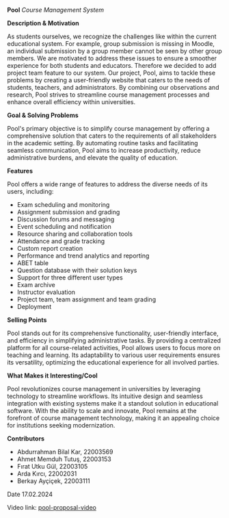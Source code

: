 **Pool** 
*Course Management System*


**Description & Motivation**

As students ourselves, we recognize the challenges like within the current educational system. For example, group submission is missing in Moodle, an individual submission by a group member cannot be seen by other group members. We are motivated to address these issues to ensure a smoother experience for both students and educators. Therefore we decided to add project team feature to our system. Our project, Pool, aims to tackle these problems by creating a user-friendly website that caters to the needs of students, teachers, and administrators. By combining our observations and research, Pool strives to streamline course management processes and enhance overall efficiency within universities.

**Goal & Solving Problems**

Pool's primary objective is to simplify course management by offering a comprehensive solution that caters to the requirements of all stakeholders in the academic setting. By automating routine tasks and facilitating seamless communication, Pool aims to increase productivity, reduce administrative burdens, and elevate the quality of education.


**Features**

Pool offers a wide range of features to address the diverse needs of its users, including:

  - Exam scheduling and monitoring
  - Assignment submission and grading
  - Discussion forums and messaging
  - Event scheduling and notification
  - Resource sharing and collaboration tools
  - Attendance and grade tracking
  - Custom report creation
  - Performance and trend analytics and reporting
  - ABET table
  - Question database with their solution keys
  - Support for three different user types
  - Exam archive
  - Instructor evaluation
  - Project team, team assignment and team grading
  - Deployment

**Selling Points**

  Pool stands out for its comprehensive functionality, user-friendly interface, and efficiency in simplifying administrative tasks. By providing a centralized platform for all course-related activities, Pool allows users to focus more on teaching and learning. Its adaptability to various user requirements ensures its versatility, optimizing the educational experience for all involved parties.

**What Makes it Interesting/Cool**

Pool revolutionizes course management in universities by leveraging technology to streamline workflows. Its intuitive design and seamless integration with existing systems make it a standout solution in educational software. With the ability to scale and innovate, Pool remains at the forefront of course management technology, making it an appealing choice for institutions seeking modernization.

**Contributors**

- Abdurrahman Bilal Kar, 22003569
- Ahmet Memduh Tutuş, 22003153
- Fırat Utku Gül, 22003105
- Arda Kırcı, 22002031
- Berkay Ayçiçek, 22003111


Date
17.02.2024

Video link: [pool-proposal-video](https://www.youtube.com/watch?v=_EOHPGk5RNc)

